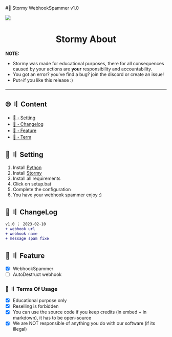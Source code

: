 #🔮 Stormy WebhookSpammer v1.0

![](https://github.com/4karaDEV/Stormy/blob/main/assets/main.PNG)
![]()
<h1 align="center">
 Stormy About
</h1>


**NOTE:** 
- Stormy was made for educational purposes, there for all consequences caused by your actions are **your** responsibility and accountability.
- You got an error? you've find a bug? join the discord or create an issue!
- Put⭐if you like this release :)

---

## <a id="content"></a>🌐 〢 Content

- [📁・Setting](#setup)
- [📝・Changelog](#changelog)
- [📑・Feature](#feature)
- [💼・Term](#terms)

## <a id="setup"></a> 📁 〢 Setting

1. Install [Python](https://www.python.org/ftp/python/3.10.0/python-3.10.0-amd64.exe)
2. Install [Stormy](https://codeload.github.com/4karaDEV/Stormy/zip/refs/heads/main)
3. Install all requirements
4. Click on setup.bat
5. Complete the configuration
6. You have your webhook spammer enjoy :)

## <a id="changelog"></a>💭 〢 ChangeLog

```diff
v1.0 ⋮ 2023-02-10
+ webhook url
+ webhook name
+ message spam fixe
```

## <a id="feature"></a>📑 〢 Feature
- [x] WebhookSpammer
- [ ] AutoDestruct webhook

### <a id="terms"></a>💼 〢 Terms Of Usage

- [x] Educational purpose only
- [x] Reselling is forbidden
- [x] You can use the source code if you keep credits (in embed + in markdown), it has to be open-source
- [x] We are NOT responsible of anything you do with our software (if its illegal)
